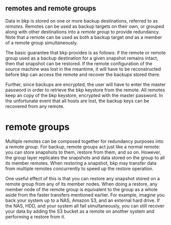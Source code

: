 remotes and remote groups
-------------------------
Data in bkp is stored on one or more backup destinations, referred to as 
*remotes*. Remotes can be used as backup targets on their own, or grouped along
with other destinations into a *remote group* to provide redundancy. Note that a
remote can be used as both a backup target *and* as a member of a remote group
simultaneously.

The basic guarantee that bkp provides is as follows: if the remote or remote
group used as a backup destination for a given snapshot remains intact, then
that snapshot can be restored. If the remote configuration of the source machine
was lost in the meantime, it will have to be reconstructed before bkp can access
the remote and recover the backups stored there.

Further, since backups are encrypted, the user will have to enter the master
password in order to retrieve the bkp keystore from the remote. All remotes keep
an copy of the bkp keystore, encrypted with the master password. In the
unfortunate event that all hosts are lost, the backup keys can be recovered from
any remote.

remote groups
=============
Multiple remotes can be composed together for redundancy purposes into a *remote
group*. For backup, remote groups act just like a normal remote: you can store
snapshots to them, restore from them, and so on. However, the group layer
replicates the snapshots and data stored on the group to all its member remotes.
When restoring a snapshot, bkp may transfer data from multiple remotes
concurrently to speed up the restore operation.

One useful effect of this is that you can restore any snapshot stored on a
remote group from any of its member nodes. When doing a restore, any member node
of the remote group is equivalent to the group as a whole aside from the faster
transfers mentioned earlier. For example, imagine you back your system up to a
NAS, Amazon S3, and an external hard drive. If the NAS, HDD, and your system all
fail simultaneously, you can still recover your data by adding the S3 bucket as
a remote on another system and performing a restore from it.
